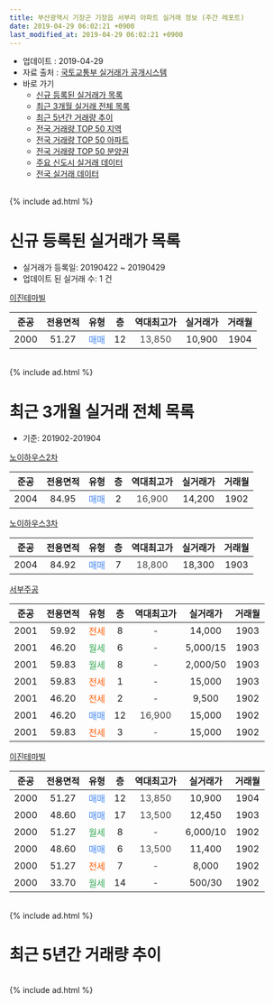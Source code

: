 ```yaml
---
title: 부산광역시 기장군 기장읍 서부리 아파트 실거래 정보 (주간 레포트)
date: 2019-04-29 06:02:21 +0900
last_modified_at: 2019-04-29 06:02:21 +0900
---
```


* 업데이트 : 2019-04-29
* 자료 출처 : [국토교통부 실거래가 공개시스템](http://rt.molit.go.kr)
* 바로 가기
    * [신규 등록된 실거래가 목록](#신규-등록된-실거래가-목록)
    * [최근 3개월 실거래 전체 목록](#최근-3개월-실거래-전체-목록)
    * [최근 5년간 거래량 추이](#최근-5년간-거래량-추이)
    * [전국 거래량 TOP 50 지역](https://inasie.github.io/apt-trade-info/최근-3개월-전국에서-가장-거래가-많이-발생한-지역)
    * [전국 거래량 TOP 50 아파트](https://inasie.github.io/apt-trade-info/최근-3개월-전국에서-가장-거래가-많이-발생한-아파트)
    * [전국 거래량 TOP 50 분양권](https://inasie.github.io/apt-trade-info/최근-3개월-전국에서-가장-거래가-많이-발생한-분양권)
    * [주요 신도시 실거래 데이터](https://inasie.github.io/apt-trade-info/주요-신도시)
    * [전국 실거래 데이터](https://inasie.github.io/apt-trade-info/전국)
<br>
{% include ad.html %}
<br>

# 신규 등록된 실거래가 목록
* 실거래가 등록일: 20190422 ~ 20190429
* 업데이트 된 실거래 수: 1 건


[이진테마빌](https://search.naver.com/search.naver?query=%EB%B6%80%EC%82%B0%EA%B4%91%EC%97%AD%EC%8B%9C+%EA%B8%B0%EC%9E%A5%EA%B5%B0+%EA%B8%B0%EC%9E%A5%EC%9D%8D+%EC%84%9C%EB%B6%80%EB%A6%AC+%EC%9D%B4%EC%A7%84%ED%85%8C%EB%A7%88%EB%B9%8C)

|준공|전용면적|유형|층|역대최고가|실거래가|거래월|
|:---:|:---:|:---:|:---:|:---:|:---:|:---:|
|2000|51.27|<span style="color:#4285f3">매매</span>|12|<span style="color:#444444">13,850</span>|10,900|1904|


<br>
{% include ad.html %}
<br>

# 최근 3개월 실거래 전체 목록
* 기준: 201902-201904


[노이하우스2차](https://search.naver.com/search.naver?query=%EB%B6%80%EC%82%B0%EA%B4%91%EC%97%AD%EC%8B%9C+%EA%B8%B0%EC%9E%A5%EA%B5%B0+%EA%B8%B0%EC%9E%A5%EC%9D%8D+%EC%84%9C%EB%B6%80%EB%A6%AC+%EB%85%B8%EC%9D%B4%ED%95%98%EC%9A%B0%EC%8A%A42%EC%B0%A8)

|준공|전용면적|유형|층|역대최고가|실거래가|거래월|
|:---:|:---:|:---:|:---:|:---:|:---:|:---:|
|2004|84.95|<span style="color:#4285f3">매매</span>|2|<span style="color:#444444">16,900</span>|14,200|1902|

[노이하우스3차](https://search.naver.com/search.naver?query=%EB%B6%80%EC%82%B0%EA%B4%91%EC%97%AD%EC%8B%9C+%EA%B8%B0%EC%9E%A5%EA%B5%B0+%EA%B8%B0%EC%9E%A5%EC%9D%8D+%EC%84%9C%EB%B6%80%EB%A6%AC+%EB%85%B8%EC%9D%B4%ED%95%98%EC%9A%B0%EC%8A%A43%EC%B0%A8)

|준공|전용면적|유형|층|역대최고가|실거래가|거래월|
|:---:|:---:|:---:|:---:|:---:|:---:|:---:|
|2004|84.92|<span style="color:#4285f3">매매</span>|7|<span style="color:#444444">18,800</span>|18,300|1903|

[서부주공](https://search.naver.com/search.naver?query=%EB%B6%80%EC%82%B0%EA%B4%91%EC%97%AD%EC%8B%9C+%EA%B8%B0%EC%9E%A5%EA%B5%B0+%EA%B8%B0%EC%9E%A5%EC%9D%8D+%EC%84%9C%EB%B6%80%EB%A6%AC+%EC%84%9C%EB%B6%80%EC%A3%BC%EA%B3%B5)

|준공|전용면적|유형|층|역대최고가|실거래가|거래월|
|:---:|:---:|:---:|:---:|:---:|:---:|:---:|
|2001|59.92|<span style="color:#ff5a00">전세</span>|8|<span style="color:#444444">-</span>|14,000|1903|
|2001|46.20|<span style="color:#34a853">월세</span>|6|<span style="color:#444444">-</span>|5,000/15|1903|
|2001|59.83|<span style="color:#34a853">월세</span>|8|<span style="color:#444444">-</span>|2,000/50|1903|
|2001|59.83|<span style="color:#ff5a00">전세</span>|1|<span style="color:#444444">-</span>|15,000|1903|
|2001|46.20|<span style="color:#ff5a00">전세</span>|2|<span style="color:#444444">-</span>|9,500|1902|
|2001|46.20|<span style="color:#4285f3">매매</span>|12|<span style="color:#444444">16,900</span>|15,000|1902|
|2001|59.83|<span style="color:#ff5a00">전세</span>|3|<span style="color:#444444">-</span>|15,000|1902|

[이진테마빌](https://search.naver.com/search.naver?query=%EB%B6%80%EC%82%B0%EA%B4%91%EC%97%AD%EC%8B%9C+%EA%B8%B0%EC%9E%A5%EA%B5%B0+%EA%B8%B0%EC%9E%A5%EC%9D%8D+%EC%84%9C%EB%B6%80%EB%A6%AC+%EC%9D%B4%EC%A7%84%ED%85%8C%EB%A7%88%EB%B9%8C)

|준공|전용면적|유형|층|역대최고가|실거래가|거래월|
|:---:|:---:|:---:|:---:|:---:|:---:|:---:|
|2000|51.27|<span style="color:#4285f3">매매</span>|12|<span style="color:#444444">13,850</span>|10,900|1904|
|2000|48.60|<span style="color:#4285f3">매매</span>|17|<span style="color:#444444">13,500</span>|12,450|1903|
|2000|51.27|<span style="color:#34a853">월세</span>|8|<span style="color:#444444">-</span>|6,000/10|1902|
|2000|48.60|<span style="color:#4285f3">매매</span>|6|<span style="color:#444444">13,500</span>|11,400|1902|
|2000|51.27|<span style="color:#ff5a00">전세</span>|7|<span style="color:#444444">-</span>|8,000|1902|
|2000|33.70|<span style="color:#34a853">월세</span>|14|<span style="color:#444444">-</span>|500/30|1902|


<br>
{% include ad.html %}
<br>

# 최근 5년간 거래량 추이


<div style="width:100%;">
    <canvas id="deal_progress" height="200"></canvas>
</div>

<script>
new Chart(document.getElementById("deal_progress"), {
    type: 'line',
    data: {
        labels: ['201404','201405','201406','201407','201408','201409','201410','201411','201412','201501','201502','201503','201504','201505','201506','201507','201508','201509','201510','201511','201512','201601','201602','201603','201604','201605','201606','201607','201608','201609','201610','201611','201612','201701','201702','201703','201704','201705','201706','201707','201708','201709','201710','201711','201712','201801','201802','201803','201804','201805','201806','201807','201808','201809','201810','201811','201812','201901','201902','201903','201904'],
        datasets: [{
            label: '매매',
            pointRadius: 1,
            data: [12, 8, 12, 8, 8, 11, 11, 8, 5, 10, 9, 16, 16, 6, 10, 15, 12, 10, 12, 9, 8, 6, 4, 4, 10, 6, 8, 10, 14, 15, 13, 9, 4, 7, 9, 1, 7, 14, 7, 6, 2, 5, 8, 9, 4, 5, 1, 9, 2, 6, 4, 2, 2, 3, 1, 0, 4, 2, 3, 2, 1],
            borderColor: "rgba(255, 201, 14, 1)",
            backgroundColor: "rgba(255, 201, 14, 0.5)",
            fill: false,
            lineTension: 0
        },{
            label: '전월세',
            pointRadius: 1,
            data: [3, 4, 3, 9, 3, 4, 6, 3, 4, 2, 5, 6, 5, 7, 4, 4, 4, 2, 10, 2, 5, 5, 4, 6, 4, 7, 5, 4, 2, 4, 9, 9, 3, 8, 2, 5, 4, 9, 3, 5, 6, 2, 4, 2, 4, 5, 3, 4, 2, 4, 4, 6, 2, 5, 3, 2, 0, 0, 5, 4, 0],
            borderColor: "rgba(0, 141, 185, 1)",
            backgroundColor: "rgba(0, 141, 185, 0.5)",
            fill: false,
            lineTension: 0
        }
        ]
    },
    options: {
        responsive: true,
        title: {
            display: false
        },
        tooltips: {
            mode: 'index',
            intersect: false
        },
        hover: {
            mode: 'nearest',
            intersect: true
        },
        scales: {
            xAxes: [{
                display: true,
                scaleLabel: {
                    display: true,
                    labelString: '년/월'
                }
            }],
            yAxes: [{
                display: true,
                ticks: {
                    suggestedMin: 0,
                },
                scaleLabel: {
                    display: true,
                    labelString: '실거래 수'
                }
            }]
        }
    }
});

</script>


<br>
{% include ad.html %}
<br>

